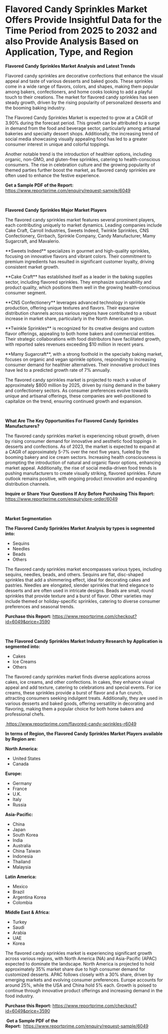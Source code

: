 <p><h1>Flavored Candy Sprinkles Market Offers Provide Insightful Data for the Time Period from 2025 to 2032 and also Provide Analysis Based on Application, Type, and Region</h1></p><p><strong>Flavored Candy Sprinkles Market Analysis and Latest Trends</strong></p>
<p><p>Flavored candy sprinkles are decorative confections that enhance the visual appeal and taste of various desserts and baked goods. These sprinkles come in a wide range of flavors, colors, and shapes, making them popular among bakers, confectioners, and home cooks looking to add a playful touch to their creations. The market for flavored candy sprinkles has seen steady growth, driven by the rising popularity of personalized desserts and the booming baking industry.</p><p>The Flavored Candy Sprinkles Market is expected to grow at a CAGR of 3.90% during the forecast period. This growth can be attributed to a surge in demand from the food and beverage sector, particularly among artisanal bakeries and specialty dessert shops. Additionally, the increasing trend of social media showcasing visually appealing food has led to a greater consumer interest in unique and colorful toppings.</p><p>Another notable trend is the introduction of healthier options, including organic, non-GMO, and gluten-free sprinkles, catering to health-conscious consumers. The rise in celebration culture and the growing popularity of themed parties further boost the market, as flavored candy sprinkles are often used to enhance the festive experience.</p></p>
<p><strong>Get a Sample PDF of the Report:&nbsp;</strong> <a href="https://www.reportprime.com/enquiry/request-sample/6049?utm_campaign=4519&utm_medium=2&utm_source=Github&utm_content=ia&utm_term=14052025&utm_id=flavored-candy-sprinkles">https://www.reportprime.com/enquiry/request-sample/6049</a></p>
<p>&nbsp;</p>
<p><strong>Flavored Candy Sprinkles Major Market Players</strong></p>
<p><p>The flavored candy sprinkles market features several prominent players, each contributing uniquely to market dynamics. Leading companies include Cake Craft, Carroll Industries, Sweets Indeed, Twinkle Sprinkles, CNS Confectionery, Girrbach, Sprinkle Company, Candy Manufacturer, Mamy Sugarcraft, and Mavalerio.</p><p>**Sweets Indeed** specializes in gourmet and high-quality sprinkles, focusing on innovative flavors and vibrant colors. Their commitment to premium ingredients has resulted in significant customer loyalty, driving consistent market growth.</p><p>**Cake Craft** has established itself as a leader in the baking supplies sector, including flavored sprinkles. They emphasize sustainability and product quality, which positions them well in the growing health-conscious consumer segment.</p><p>**CNS Confectionery** leverages advanced technology in sprinkle production, offering unique textures and flavors. Their expansive distribution channels across various regions have contributed to a robust increase in market share, particularly in the North American region.</p><p>**Twinkle Sprinkles** is recognized for its creative designs and custom flavor offerings, appealing to both home bakers and commercial entities. Their strategic collaborations with food distributors have facilitated growth, with reported sales revenues exceeding $10 million in recent years.</p><p>**Mamy Sugarcraft**, with a strong foothold in the specialty baking market, focuses on organic and vegan sprinkle options, responding to increasing consumer demand for healthier alternatives. Their innovative product lines have led to a predicted growth rate of 7% annually.</p><p>The flavored candy sprinkles market is projected to reach a value of approximately $800 million by 2025, driven by rising demand in the bakery and confectionery sectors. As consumer preferences evolve towards unique and artisanal offerings, these companies are well-positioned to capitalize on the trend, ensuring continued growth and expansion.</p></p>
<p>&nbsp;</p>
<p><strong>What Are The Key Opportunities For Flavored Candy Sprinkles Manufacturers?</strong></p>
<p><p>The flavored candy sprinkles market is experiencing robust growth, driven by rising consumer demand for innovative and aesthetic food toppings in desserts and confections. As of 2023, the market is expected to expand at a CAGR of approximately 5-7% over the next five years, fueled by the booming bakery and ice cream sectors. Increasing health consciousness is prompting the introduction of natural and organic flavor options, enhancing market appeal. Additionally, the rise of social media-driven food trends is pushing manufacturers to create visually striking, flavored sprinkles. Future outlook remains positive, with ongoing product innovation and expanding distribution channels.</p></p>
<p><strong>Inquire or Share Your Questions If Any Before Purchasing This Report:</strong> <a href="https://www.reportprime.com/enquiry/pre-order/6049?utm_campaign=4519&utm_medium=2&utm_source=Github&utm_content=ia&utm_term=14052025&utm_id=flavored-candy-sprinkles">https://www.reportprime.com/enquiry/pre-order/6049</a></p>
<p>&nbsp;</p>
<p><strong>Market Segmentation</strong></p>
<p><strong>The Flavored Candy Sprinkles Market Analysis by types is segmented into:</strong></p>
<p><ul><li>Sequins</li><li>Needles</li><li>Beads</li><li>Others</li></ul></p>
<p><p>The flavored candy sprinkles market encompasses various types, including sequins, needles, beads, and others. Sequins are flat, disc-shaped sprinkles that add a shimmering effect, ideal for decorating cakes and pastries. Needles are elongated, slender sprinkles that lend elegance to desserts and are often used in intricate designs. Beads are small, round sprinkles that provide texture and a burst of flavor. Other varieties may include themed or holiday-specific sprinkles, catering to diverse consumer preferences and seasonal trends.</p></p>
<p><strong>Purchase this Report:&nbsp;</strong><a href="https://www.reportprime.com/checkout?id=6049&price=3590&utm_campaign=4519&utm_medium=2&utm_source=Github&utm_content=ia&utm_term=14052025&utm_id=flavored-candy-sprinkles">https://www.reportprime.com/checkout?id=6049&price=3590</a></p>
<p>&nbsp;</p>
<p><strong>The Flavored Candy Sprinkles Market Industry Research by Application is segmented into:</strong></p>
<p><ul><li>Cakes</li><li>Ice Creams</li><li>Others</li></ul></p>
<p><p>The flavored candy sprinkles market finds diverse applications across cakes, ice creams, and other confections. In cakes, they enhance visual appeal and add texture, catering to celebrations and special events. For ice creams, these sprinkles provide a burst of flavor and a fun crunch, attracting consumers seeking indulgent treats. Additionally, they are used in various desserts and baked goods, offering versatility in decorating and flavoring, making them a popular choice for both home bakers and professional chefs.</p></p>
<p><a href="https://www.reportprime.com/flavored-candy-sprinkles-r6049?utm_campaign=4519&utm_medium=2&utm_source=Github&utm_content=ia&utm_term=14052025&utm_id=flavored-candy-sprinkles">&nbsp;https://www.reportprime.com/flavored-candy-sprinkles-r6049</a></p>
<p><strong>In terms of Region, the Flavored Candy Sprinkles Market Players available by Region are:</strong></p>
<p>
    <p> <strong> North America: </strong>
        <ul>
            <li>United States</li>
            <li>Canada</li>
        </ul>
        </p> 
    <p> <strong> Europe: </strong>
        <ul>
            <li>Germany</li>
            <li>France</li>
            <li>U.K.</li>
            <li>Italy</li>
            <li>Russia</li>
        </ul>
        </p> 
    <p> <strong> Asia-Pacific: </strong>
        <ul>
            <li>China</li>
            <li>Japan</li>
            <li>South Korea</li>
            <li>India</li>
            <li>Australia</li>
            <li>China Taiwan</li>
            <li>Indonesia</li>
            <li>Thailand</li>
            <li>Malaysia</li>
        </ul>
        </p> 
    <p> <strong> Latin America: </strong>
        <ul>
            <li>Mexico</li>
            <li>Brazil</li>
            <li>Argentina Korea</li>
            <li>Colombia</li>
        </ul>
        </p> 
    <p> <strong> Middle East & Africa: </strong>
        <ul>
            <li>Turkey</li>
            <li>Saudi</li>
            <li>Arabia</li>
            <li>UAE</li>
            <li>Korea</li>
        </ul>
    </p>
    </p>
<p><p>The flavored candy sprinkles market is experiencing significant growth across various regions, with North America (NA) and Asia-Pacific (APAC) expected to dominate the landscape. North America is projected to hold approximately 35% market share due to high consumer demand for customized desserts. APAC follows closely with a 30% share, driven by emerging markets and evolving consumer preferences. Europe accounts for around 25%, while the USA and China hold 5% each. Growth is poised to continue through innovative product offerings and increasing demand in the food industry.</p></p>
<p><strong>Purchase this Report: </strong><a href="https://www.reportprime.com/checkout?id=6049&price=3590&utm_campaign=4519&utm_medium=2&utm_source=Github&utm_content=ia&utm_term=14052025&utm_id=flavored-candy-sprinkles">https://www.reportprime.com/checkout?id=6049&price=3590</a></p>
<p>&nbsp;<strong>Get a Sample PDF of the Report:&nbsp;&nbsp;</strong><a href="https://www.reportprime.com/enquiry/request-sample/6049?utm_campaign=4519&utm_medium=2&utm_source=Github&utm_content=ia&utm_term=14052025&utm_id=flavored-candy-sprinkles">https://www.reportprime.com/enquiry/request-sample/6049</a></p>
<p><strong></strong></p>
<p><p></p><p></p><p></p></p>